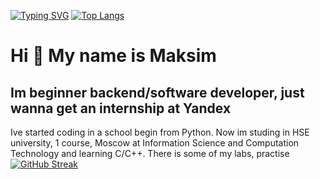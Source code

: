 [![Typing SVG](https://readme-typing-svg.herokuapp.com?font=Fira+Code&weight=500&pause=1000&width=435&lines=Just+a+beginner+in+C)](https://git.io/typing-svg)
[![Top Langs](https://github-readme-stats.vercel.app/api/top-langs/?username=anuraghazra&layout=compact)](https://github.com/anuraghazra/github-readme-stats)


Hi 👋 My name is Maksim
==============================

Im beginner backend/software developer, just wanna get an internship at Yandex
-----------------------------------------------------------------

Ive started coding in a school begin from Python. Now im studing in HSE university, 1 course, Moscow at Information Science and Computation Technology and learning C/C++. There is some of my labs, practise
[![GitHub Streak](https://streak-stats.demolab.com/?user=DenverCoder1)](https://git.io/streak-stats)

